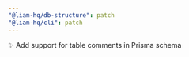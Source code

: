 ```yaml
---
"@liam-hq/db-structure": patch
"@liam-hq/cli": patch
---
```


✨ Add support for table comments in Prisma schema
